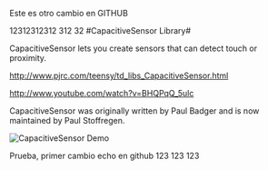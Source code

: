 
Este es otro cambio en GITHUB

12312312312
312
32
#CapacitiveSensor Library#

CapacitiveSensor lets you create sensors that can detect touch or proximity. 

http://www.pjrc.com/teensy/td_libs_CapacitiveSensor.html

http://www.youtube.com/watch?v=BHQPqQ_5ulc

CapacitiveSensor was originally written by Paul Badger and is now maintained by Paul Stoffregen.

![CapacitiveSensor Demo](http://www.pjrc.com/teensy/td_libs_CapacitiveSensor_1.jpg)

Prueba, primer cambio echo en github
123
123
123
